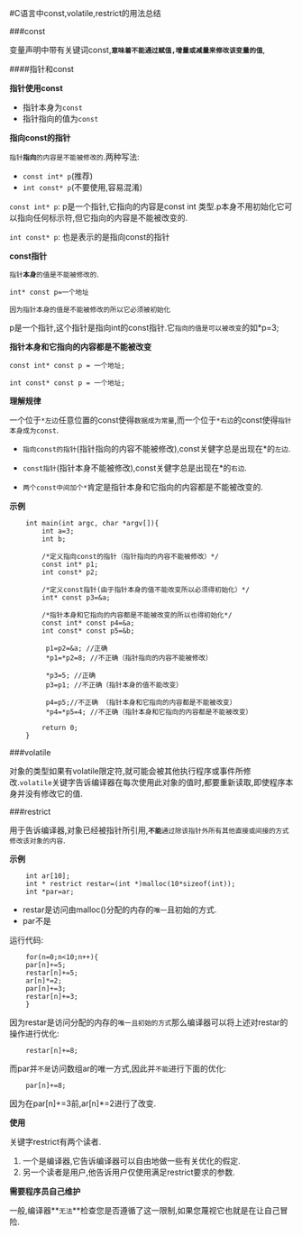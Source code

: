 #C语言中const,volatile,restrict的用法总结

###const

变量声明中带有关键词const,**`意味着不能通过赋值,增量或减量来修改该变量的值`**,

####指针和const

**指针使用const**

* 指针本身为`const`
* 指针指向的值为`const`

**指向const的指针**

`指针`**`指向`**`的内容是不能被修改的`.两种写法:

* `const int* p`(推荐)
* `int const* p`(不要使用,容易混淆)

`const int* p`: p是一个指针,它指向的内容是const int 类型.p本身不用初始化它可以指向任何标示符,但它指向的内容是不能被改变的.

`int const* p`: 也是表示的是指向const的指针

**const指针**

`指针`**`本身`**`的值是不能被修改的`.

	int* const p=一个地址
	
	因为指针本身的值是不能被修改的所以它必须被初始化
	
p是一个指针,这个指针是指向int的const指针.它`指向的值是可以被改变`的如*p=3;

**指针本身和它指向的内容都是不能被改变**

	const int* const p = 一个地址;

    int const* const p = 一个地址;
    
**理解规律**

一个位于`*左边`任意位置的const使得`数据成为常量`,而一个位于`*右边`的const使得`指针本身成为const`.

* `指向const的指针`(指针指向的内容不能被修改),const关健字总是出现在*的`左边`.

* `const指针`(指针本身不能被修改),const关健字总是出现在*的`右边`.

* `两个const中间加个*`肯定是指针本身和它指向的内容都是不能被改变的.

**示例**


		int main(int argc, char *argv[]){
		    int a=3;
		    int b;
		    
		    /*定义指向const的指针（指针指向的内容不能被修改）*/ 
		    const int* p1; 
		    int const* p2; 
		    
		    /*定义const指针(由于指针本身的值不能改变所以必须得初始化）*/ 
		    int* const p3=&a; 
		    
		    /*指针本身和它指向的内容都是不能被改变的所以也得初始化*/
		    const int* const p4=&a;
		    int const* const p5=&b; 
		    
		     p1=p2=&a; //正确
		     *p1=*p2=8; //不正确（指针指向的内容不能被修改）
		    
		     *p3=5; //正确
		     p3=p1; //不正确（指针本身的值不能改变） 
		    
		     p4=p5;//不正确 （指针本身和它指向的内容都是不能被改变） 
		     *p4=*p5=4; //不正确（指针本身和它指向的内容都是不能被改变） 
		     
		    return 0; 
		}

###volatile

对象的类型如果有volatile限定符,就可能会被其他执行程序或事件所修改.`volatile`关键字告诉编译器在每次使用此对象的值时,都要重新读取,即使程序本身并没有修改它的值.

###restrict

用于告诉编译器,对象已经被指针所引用,**`不能`**`通过除该指针外所有其他直接或间接的方式修改该对象的内容`.

**示例**
		
		int ar[10];
		int * restrict restar=(int *)malloc(10*sizeof(int));
		int *par=ar;
		
* restar是访问由malloc()分配的内存的`唯一`且初始的方式.
* par不是

运行代码:


		for(n=0;n<10;n++){
		par[n]+=5;
		restar[n]+=5;
		ar[n]*=2;
		par[n]+=3;
		restar[n]+=3;
		}

因为restar是访问分配的内存的`唯一且初始的方式`那么编译器可以将上述对restar的操作进行优化:

		restar[n]+=8;
		
而par并`不是`访问数组ar的唯一方式,因此并`不能`进行下面的优化:

		par[n]+=8;
		
因为在par[n]+=3前,ar[n]*=2进行了改变.

**使用**

关键字restrict有两个读者.

1. 一个是编译器,它告诉编译器可以自由地做一些有关优化的假定.
2. 另一个读者是用户,他告诉用户仅使用满足restrict要求的参数.

**需要程序员自己维护**

一般,编译器**`无法`**检查您是否遵循了这一限制,如果您蔑视它也就是在让自己冒险.